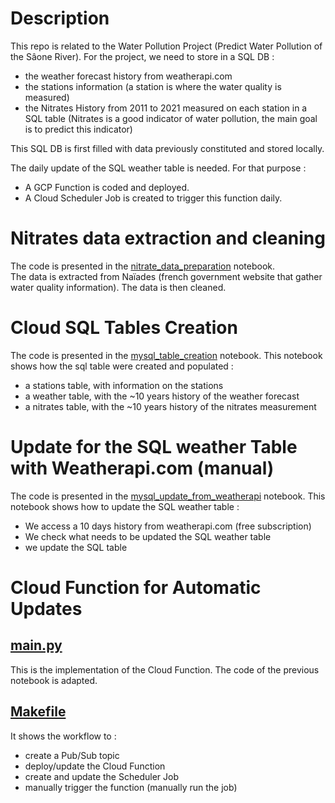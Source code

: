 # Description

This repo is related to the Water Pollution Project (Predict Water Pollution
of the Sâone River). For the project, we need to store in a SQL DB :
- the weather forecast history from weatherapi.com
- the stations information (a station is where the water quality
is measured)
- the Nitrates History from 2011 to 2021 measured on each station in a SQL table
(Nitrates is a good indicator of water pollution, the main goal is to predict
this indicator)

This SQL DB is first filled with data previously constituted and 
stored locally. 

The daily update of the SQL weather table is needed. For that purpose :
- A GCP Function is coded and deployed.
- A Cloud Scheduler Job is created to trigger this function daily.  

# Nitrates data extraction and cleaning
The code is presented in the 
[nitrate_data_preparation](notebooks/nitrate_data_preparation.ipynb)
notebook.  
The data is extracted from Naïades (french government website that gather water
quality information). The data is then cleaned.

# Cloud SQL Tables Creation 
The code is presented in the
[mysql_table_creation](notebooks/mysql_table_creation.ipynb) notebook.
This notebook shows how the sql table were created and populated :
- a stations table, with information on the stations
- a weather table, with the ~10 years history of the weather forecast
- a nitrates table, with the ~10 years history of the nitrates measurement

# Update for the SQL weather Table with Weatherapi.com (manual)
The code is presented in the
[mysql_update_from_weatherapi](notebooks/mysql_update_from_weatherAPI.ipynb) notebook.
This notebook shows how to update the SQL weather table :
- We access a 10 days history from weatherapi.com (free subscription)
- We check what needs to be updated the SQL weather table
- we update the SQL table

# Cloud Function for Automatic Updates

## [main.py](main.py)
This is the implementation of the Cloud Function. The code of the previous
notebook is adapted.

## [Makefile](Makefile)
It shows the workflow to :
- create a Pub/Sub topic
- deploy/update the Cloud Function
- create and update the Scheduler Job
- manually trigger the function (manually run the job)
